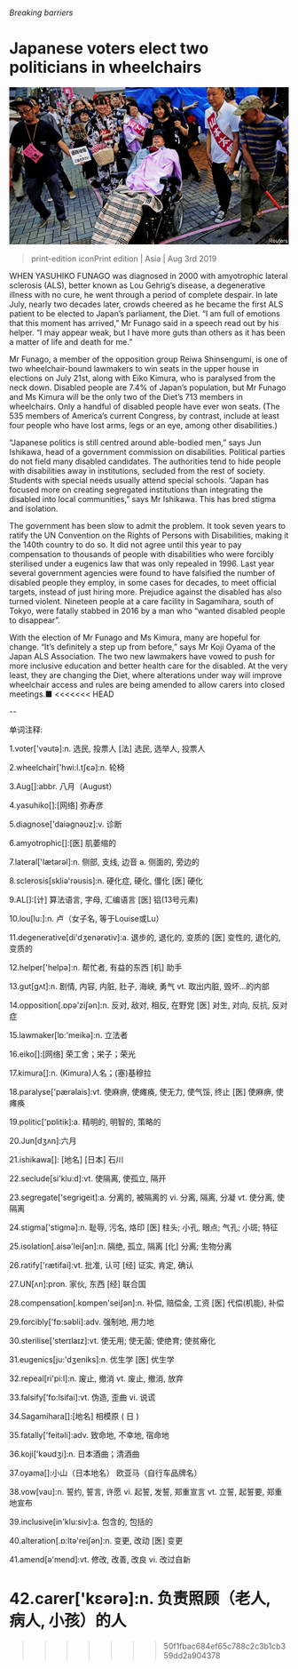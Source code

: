 ###### Breaking barriers

# Japanese voters elect two politicians in wheelchairs 

![image](images/20190803_ASP005_0.jpg) 

> print-edition iconPrint edition | Asia | Aug 3rd 2019 

WHEN YASUHIKO FUNAGO was diagnosed in 2000 with amyotrophic lateral sclerosis (ALS), better known as Lou Gehrig’s disease, a degenerative illness with no cure, he went through a period of complete despair. In late July, nearly two decades later, crowds cheered as he became the first ALS patient to be elected to Japan’s parliament, the Diet. “I am full of emotions that this moment has arrived,” Mr Funago said in a speech read out by his helper. “I may appear weak, but I have more guts than others as it has been a matter of life and death for me.” 

Mr Funago, a member of the opposition group Reiwa Shinsengumi, is one of two wheelchair-bound lawmakers to win seats in the upper house in elections on July 21st, along with Eiko Kimura, who is paralysed from the neck down. Disabled people are 7.4% of Japan’s population, but Mr Funago and Ms Kimura will be the only two of the Diet’s 713 members in wheelchairs. Only a handful of disabled people have ever won seats. (The 535 members of America’s current Congress, by contrast, include at least four people who have lost arms, legs or an eye, among other disabilities.) 

“Japanese politics is still centred around able-bodied men,” says Jun Ishikawa, head of a government commission on disabilities. Political parties do not field many disabled candidates. The authorities tend to hide people with disabilities away in institutions, secluded from the rest of society. Students with special needs usually attend special schools. “Japan has focused more on creating segregated institutions than integrating the disabled into local communities,” says Mr Ishikawa. This has bred stigma and isolation. 

The government has been slow to admit the problem. It took seven years to ratify the UN Convention on the Rights of Persons with Disabilities, making it the 140th country to do so. It did not agree until this year to pay compensation to thousands of people with disabilities who were forcibly sterilised under a eugenics law that was only repealed in 1996. Last year several government agencies were found to have falsified the number of disabled people they employ, in some cases for decades, to meet official targets, instead of just hiring more. Prejudice against the disabled has also turned violent. Nineteen people at a care facility in Sagamihara, south of Tokyo, were fatally stabbed in 2016 by a man who “wanted disabled people to disappear”. 

With the election of Mr Funago and Ms Kimura, many are hopeful for change. “It’s definitely a step up from before,” says Mr Koji Oyama of the Japan ALS Association. The two new lawmakers have vowed to push for more inclusive education and better health care for the disabled. At the very least, they are changing the Diet, where alterations under way will improve wheelchair access and rules are being amended to allow carers into closed meetings.■ 
<<<<<<< HEAD

-- 

 单词注释:

1.voter['vәutә]:n. 选民, 投票人 [法] 选民, 选举人, 投票人 

2.wheelchair['hwi:l.tʃєә]:n. 轮椅 

3.Aug[]:abbr. 八月（August） 

4.yasuhiko[]:[网络] 弥寿彦 

5.diagnose['daiәgnәuz]:v. 诊断 

6.amyotrophic[]:[医] 肌萎缩的 

7.lateral['lætәrәl]:n. 侧部, 支线, 边音 a. 侧面的, 旁边的 

8.sclerosis[skliә'rәusis]:n. 硬化症, 硬化, 僵化 [医] 硬化 

9.AL[]:[计] 算法语言, 字母, 汇编语言 [医] 铝(13号元素) 

10.lou[lu:]:n. 卢（女子名, 等于Louise或Lu） 

11.degenerative[di'dʒenәrәtiv]:a. 退步的, 退化的, 变质的 [医] 变性的, 退化的, 变质的 

12.helper['helpә]:n. 帮忙者, 有益的东西 [机] 助手 

13.gut[gʌt]:n. 剧情, 内容, 内脏, 肚子, 海峡, 勇气 vt. 取出内脏, 毁坏...的内部 

14.opposition[.ɒpә'ziʃәn]:n. 反对, 敌对, 相反, 在野党 [医] 对生, 对向, 反抗, 反对症 

15.lawmaker[lɒ:'meikә]:n. 立法者 

16.eiko[]:[网络] 荣工舍；栄子；荣光 

17.kimura[]:n. (Kimura)人名；(塞)基穆拉 

18.paralyse['pærәlais]:vt. 使麻痹, 使瘫痪, 使无力, 使气馁, 终止 [医] 使麻痹, 使瘫痪 

19.politic['pɒlitik]:a. 精明的, 明智的, 策略的 

20.Jun[dʒʌn]:六月 

21.ishikawa[]: [地名] [日本] 石川 

22.seclude[si'klu:d]:vt. 使隔离, 使孤立, 隔开 

23.segregate['segrigeit]:a. 分离的, 被隔离的 vi. 分离, 隔离, 分凝 vt. 使分离, 使隔离 

24.stigma['stigmә]:n. 耻辱, 污名, 烙印 [医] 柱头; 小孔, 眼点; 气孔; 小斑; 特征 

25.isolation[.aisә'leiʃәn]:n. 隔绝, 孤立, 隔离 [化] 分离; 生物分离 

26.ratify['rætifai]:vt. 批准, 认可 [经] 证实, 肯定, 确认 

27.UN[ʌn]:pron. 家伙, 东西 [经] 联合国 

28.compensation[.kɒmpen'seiʃәn]:n. 补偿, 赔偿金, 工资 [医] 代偿(机能), 补偿 

29.forcibly['fɒ:sәbli]:adv. 强制地, 用力地 

30.sterilise['sterɪlaɪz]:vt. 使无用; 使无菌; 使绝育; 使贫瘠化 

31.eugenics[ju:'dʒeniks]:n. 优生学 [医] 优生学 

32.repeal[ri'pi:l]:n. 废止, 撤消 vt. 废止, 撤消, 放弃 

33.falsify['fɒ:lsifai]:vt. 伪造, 歪曲 vi. 说谎 

34.Sagamihara[]:[地名] 相模原 ( 日 ) 

35.fatally['feitәli]:adv. 致命地, 不幸地, 宿命地 

36.koji['kәudʒi]:n. 日本酒曲；清酒曲 

37.oyama[]:小山（日本地名） 欧亚马（自行车品牌名） 

38.vow[vau]:n. 誓约, 誓言, 许愿 vi. 起誓, 发誓, 郑重宣言 vt. 立誓, 起誓要, 郑重地宣布 

39.inclusive[in'klu:siv]:a. 包含的, 包括的 

40.alteration[.ɒ:ltә'reiʃәn]:n. 变更, 改动 [医] 变更 

41.amend[ә'mend]:vt. 修改, 改善, 改良 vi. 改过自新 

42.carer['kεәrә]:n. 负责照顾（老人, 病人, 小孩）的人 
=======
>>>>>>> 50f1fbac684ef65c788c2c3b1cb359dd2a904378

